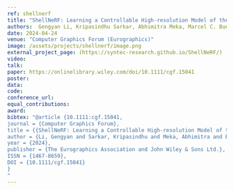 ```yaml
---
ref: shellnerf
title: "ShellNeRF: Learning a Controllable High-resolution Model of the Eye and Periocular Region"
authors:  Gengyan Li, Kripasindhu Sarkar, Abhimitra Meka, Marcel C. Buehler, Franziska Mueller, Paulo Gotardo, Otmar Hilliges, Thabo Beeler
date: 2024-04-24
venue: "Computer Graphics Forum (Eurographics)"
image: /assets/projects/shellnerf/image.png
external_project_page: (https://syntec-research.github.io/ShellNeRF/)
video: 
talk: 
paper: https://onlinelibrary.wiley.com/doi/10.1111/cgf.15041
poster: 
data: 
code: 
conference_url: 
equal_contributions: 
award: 
bibtex: "@article {10.1111:cgf.15041,
journal = {Computer Graphics Forum},
title = {{ShellNeRF: Learning a Controllable High-resolution Model of the Eye and Periocular Region}},
author = {Li, Gengyan and Sarkar, Kripasindhu and Meka, Abhimitra and Buehler, Marcel and Mueller, Franziska and Gotardo, Paulo and Hilliges, Otmar and Beeler, Thabo},
year = {2024},
publisher = {The Eurographics Association and John Wiley & Sons Ltd.},
ISSN = {1467-8659},
DOI = {10.1111/cgf.15041}
}
"
---
```

